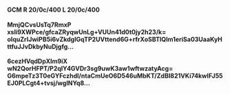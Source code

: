 #### GCM R 20/0c/400 L 20/0c/400
**MmjQCvsUsTq7RmxP**<br/>**xsli9XWPce/gfcaZRyqwUnLg+VUUn41d0t0jy2h23/k=**<br/>**oIquZrIJwiPB5i6vZkdglGqTP2UVttend6G+rfrXoSBTlQlm1eriSa03UaaKyHttfuJJvDkbyNuDjgfg...**<br/><br/>
**6cezHVqdDpXIm9iX**<br/>**wN2QorHFPT/P2qlY4GVDr3sg9uwK3aw1wftwzatyAcg=**<br/>**G6mpeTz3T0eGYFczhdl/ntaCmUeO6D546uMbKT/ZdBI821VKi74kwIFJ55EJ0PLCgt4+tvsj/wgINYq8...**